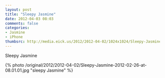 ```yaml
---
layout: post
title: "Sleepy Jasmine"
date: 2012-04-03 08:03
comments: false
categories: 
- Jasmine
- iPhone
thumbsrc: http://media.eick.us/2012/2012-04-02/1024x1024/Sleepy-Jasmine-2012-02-26-at-08.01.01.jpg
---
```

Sleepy Jasmine



{% photo /original/2012/2012-04-02/Sleepy-Jasmine-2012-02-26-at-08.01.01.jpg "sleepy Jasmine" %}

